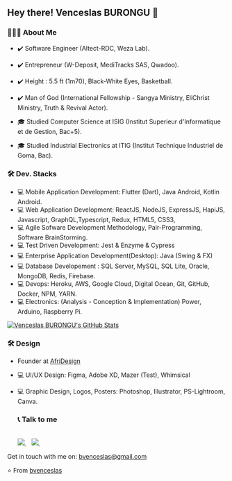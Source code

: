 
<h2> Hey there! Venceslas BURONGU 👋</h2>

<h3> 👨🏻‍💻 About Me </h3>

- ✔️ Software Engineer (Altect-RDC, Weza Lab).
- ✔️ Entrepreneur (W-Deposit, MediTracks SAS, Qwadoo).
- ✔️ Height : 5.5 ft (1m70), Black-White Eyes, Basketball.

- ✔️ Man of God (International Fellowship - Sangya Ministry, EliChrist Ministry, Truth & Revival Actor).

- 🎓  Studied Computer Science at ISIG (Institut Superieur d'Informatique et de Gestion, Bac+5).
- 🎓  Studied Industrial Electronics at ITIG (Institut Technique Industriel de Goma, Bac).

<h3>🛠 Dev. Stacks</h3>

- 💻 Mobile Application Development: Flutter (Dart), Java Android, Kotlin Android.
- 💻 Web Application Development: ReactJS, NodeJS, ExpressJS, HapiJS, Javascript, GraphQL,Typescript, Redux, HTML5, CSS3, 
- 💻 Agile Sofware Development Methodology, Pair-Programming, Software BrainStorming.
- 💻 Test Driven Development: Jest & Enzyme & Cypress
- 💻 Enterprise Application Development(Desktop): Java (Swing & FX)
- 💻 Database Developement : SQL Server, MySQL, SQL Lite, Oracle, MongoDB, Redis, Firebase.
- 💻 Devops: Heroku, AWS, Google Cloud, Digital Ocean, Git, GitHub, Docker, NPM, YARN.
- 💻 Electronics: (Analysis - Conception & Implementation) Power, Arduino, Raspberry Pi.


[![Venceslas BURONGU's GitHub Stats](https://github-readme-stats.vercel.app/api?username=bvenceslas&show_icons=true)](https://github.com/bvenceslas)


<h3>🛠 Design</h3>

- Founder at [AfriDesign](https://twitter.com/afridesignc)

- 💻 UI/UX Design: Figma, Adobe XD, Mazer (Test), Whimsical
- 💻 Graphic Design, Logos, Posters: Photoshop, Illustrator, PS-Lightroom, Canva.

   <h3>📞 Talk to me</h3>

   <br/>

  <a href="https://www.linkedin.com/in/venceslas-burongu/">
    <img src="https://img.shields.io/badge/linkedin-%230077B5.svg?&style=for-the-badge&logo=linkedin&logoColor=white" />
  </a>&nbsp;&nbsp;
  <a href="https://twitter.com/bvenceslas">    
    <img src="https://img.shields.io/badge/twitter-%230077B5.svg?&style=for-the-badge&logo=twitter&logoColor=white" />        
  </a>&nbsp;&nbsp;
</p>


Get in touch with me on: <a href='mailto:bvenceslas@gmail.com'>bvenceslas@gmail.com</a>


⭐️ From [bvenceslas](https://github.com/bvenceslas)
